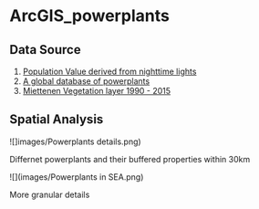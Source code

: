# ArcGIS_powerplants


## Data Source 

1. [Population Value derived from nighttime lights](https://developers.google.com/earth-engine/datasets/catalog/WorldPop_GP_100m_pop_age_sex_cons_unadj?hl=en)
2. [A global database of powerplants](https://www.wri.org/research/global-database-power-plants)
3. [Miettenen Vegetation layer 1990 - 2015](https://www.sciencedirect.com/science/article/pii/S2351989415300470)


## Spatial Analysis 

![]images/Powerplants details.png)

Differnet powerplants and their buffered properties within 30km 


![](images/Powerplants in SEA.png)

More granular details 

